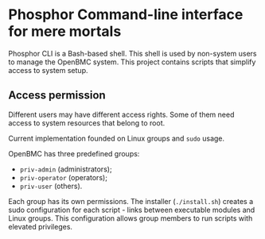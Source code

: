 # Phosphor Command-line interface for mere mortals
Phosphor CLI is a Bash-based shell. This shell is used by non-system users
to manage the OpenBMC system.
This project contains scripts that simplify access to system setup.

## Access permission
Different users may have different access rights. Some of them need access
to system resources that belong to root.

Current implementation founded on Linux groups and `sudo` usage.

OpenBMC has three predefined groups:
- `priv-admin` (administrators);
- `priv-operator` (operators);
- `priv-user` (others).

Each group has its own permissions. The installer (`./install.sh`) creates a
sudo configuration for each script - links between executable modules and
Linux groups. This configuration allows group members to run scripts with
elevated privileges.
